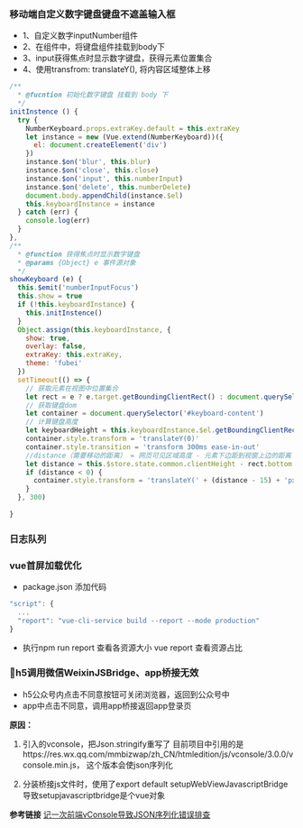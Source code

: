 ### 移动端自定义数字键盘键盘不遮盖输入框
* 1、自定义数字inputNumber组件
* 2、在组件中，将键盘组件挂载到body下
* 3、input获得焦点时显示数字键盘，获得元素位置集合
* 4、使用transfrom: translateY(), 将内容区域整体上移

```js
/**
  * @fucntion 初始化数字键盘 挂载到 body 下
  */
initInstence () {
  try {
    NumberKeyboard.props.extraKey.default = this.extraKey
    let instance = new (Vue.extend(NumberKeyboard))({
      el: document.createElement('div')
    })
    instance.$on('blur', this.blur)
    instance.$on('close', this.close)
    instance.$on('input', this.numberInput)
    instance.$on('delete', this.numberDelete)
    document.body.appendChild(instance.$el)
    this.keyboardInstance = instance
  } catch (err) {
    console.log(err)
  }
},
/**
  * @function 获得焦点时显示数字键盘
  * @params {Object} e 事件源对象
  */
showKeyboard (e) {
  this.$emit('numberInputFocus')
  this.show = true
  if (!this.keyboardInstance) {
    this.initInstence()
  }
  Object.assign(this.keyboardInstance, {
    show: true,
    overlay: false,
    extraKey: this.extraKey,
    theme: 'fubei'
  })
  setTimeout(() => {
    // 获取元素在视图中位置集合
    let rect = e ? e.target.getBoundingClientRect() : document.querySelector('#numberText').getBoundingClientRect()
    // 获取键盘dom
    let container = document.querySelector('#keyboard-content')
    // 计算键盘高度
    let keyboardHeight = this.keyboardInstance.$el.getBoundingClientRect().bottom - this.keyboardInstance.$el.getBoundingClientRect().top
    container.style.transform = 'translateY(0)'
    container.style.transition = 'transform 300ms ease-in-out'
    //distance（需要移动的距离） = 网页可见区域高度 - 元素下边距到视窗上边的距离 - 键盘高度
    let distance = this.$store.state.common.clientHeight - rect.bottom - keyboardHeight
    if (distance < 0) {
      container.style.transform = 'translateY(' + (distance - 15) + 'px)'
    }
  }, 300)
  
}
```

### 日志队列

### vue首屏加载优化
* package.json 添加代码
```js
"script": {
  ...
  "report": "vue-cli-service build --report --mode production"
}

```
* 执行npm run report 查看各资源大小
vue report 查看资源占比


### h5调用微信WeixinJSBridge、app桥接无效
* h5公众号内点击不同意按钮可关闭浏览器，返回到公众号中
* app中点击不同意，调用app桥接返回app登录页

**原因：**
1. 引入的vconsole，把Json.stringify重写了
目前项目中引用的是https://res.wx.qq.com/mmbizwap/zh_CN/htmledition/js/vconsole/3.0.0/vconsole.min.js，
这个版本会使json序列化

2. 分装桥接js文件时，使用了export default setupWebViewJavascriptBridge
导致setupjavascriptbridge是个vue对象

**参考链接**
[记一次前端vConsole导致JSON序列化错误排查](https://blog.csdn.net/sz85850597/article/details/86478023)

